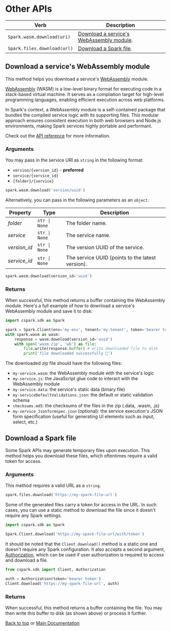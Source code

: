 <!-- markdownlint-disable-file MD024 -->

# Other APIs

| Verb                        | Description                                                                         |
| --------------------------- | ----------------------------------------------------------------------------------- |
| `Spark.wasm.download(uri)`  | [Download a service's WebAssembly module](#download-a-services-webassembly-module). |
| `Spark.files.download(url)` | [Download a Spark file](#download-a-spark-file).                                    |

## Download a service's WebAssembly module

This method helps you download a service's [WebAssembly](https://webassembly.org/)
module.

[WebAssembly](https://webassembly.org/) (WASM) is a low-level binary format for
executing code in a stack-based virtual machine. It serves as a compilation target
for high-level programming languages, enabling efficient execution across web platforms.

In Spark's context, a WebAssembly module is a self-contained package that bundles
the compiled service logic with its supporting files. This modular approach ensures
consistent execution in both web browsers and Node.js environments, making Spark
services highly portable and performant.

Check out the [API reference](https://docs.coherent.global/spark-apis/webassembly-module-api)
for more information.

### Arguments

You may pass in the service URI as `string` in the following format:

- `version/{version_id}` - **preferred**
- `service/{service_id}`
- `{folder}/{service}`

```python
spark.wasm.download('version/uuid')
```

Alternatively, you can pass in the following parameters as an `object`.

| Property      | Type          | Description                      |
| ------------- | ------------- | -------------------------------- |
| _folder_      | `str \| None` | The folder name.                 |
| _service_     | `str \| None` | The service name.                |
| _version\_id_ | `str \| None` | The version UUID of the service. |
| _service\_id_ | `str \| None` | The service UUID (points to the latest version).|

```python
spark.wasm.download(version_id='uuid')
```

### Returns

When successful, this method returns a buffer containing the WebAssembly module.
Here's a full example of how to download a service's WebAssembly module and save
it to disk:

```python
import cspark.sdk as Spark

spark = Spark.Client(env='my-env', tenant='my-tenant', token='bearer token')
with spark.wasm as wasm:
    response = wasm.download(version_id='uuid')
    with open('wasm.zip', 'wb') as file:
        file.write(response.buffer) # write downloaded file to disk
        print('file downloaded successfully 🎉')
```

The downloaded zip file should have the following files:

- `my-service.wasm`: the WebAssembly module with the service's logic
- `my-service.js`: the JavaScript glue code to interact with the WebAssembly module
- `my-service.data`: the service's static data (binary file)
- `my-serviceDefaultValidations.json`: the default or static validation schema
- `checksums.md5`: the checksums of the files in the zip (.data, .wasm, .js)
- `my-service_Jsonformspec.json` (optional): the service execution's JSON form specification
  (useful for generating UI elements such as input, select, etc.)

## Download a Spark file

Some Spark APIs may generate temporary files upon execution. This method helps you
download these files, which oftentimes require a valid token for access.

### Arguments

This method requires a valid URL as a `string`.

```python
spark.files.download('https://my-spark-file-url')
```

Some of the generated files carry a token for access in the URL. In such cases, you
can use a static method to download the file since it doesn't require any Spark settings.

```python
import cspark.sdk as Spark

Spark.Client.download('https://my-spark-file-url/with/token')
```

It should be noted that the `Client.download()` method is a static one and doesn't require
any Spark configuration. It also accepts a second argument, [Authorization](../src/cspark/sdk/_auth.py),
which can be used if user authorization is required to access and download a file.

```py
from cspark.sdk import Client, Authorization

auth = Authorization(token='bearer token')
Client.download('https://my-spark-file-url', auth)
```

### Returns

When successful, this method returns a buffer containing the file. You may then write
this buffer to disk (as shown above) or process it further.

[Back to top](#other-apis) or [Main Documentation](./readme.md)
